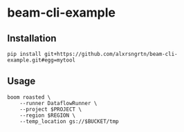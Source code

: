# beam-cli-example

## Installation

```shell script
pip install git+https://github.com/alxrsngrtn/beam-cli-example.git#egg=mytool
```

## Usage
```shell script
boom roasted \
    --runner DataflowRunner \
    --project $PROJECT \
    --region $REGION \
    --temp_location gs://$BUCKET/tmp
```

